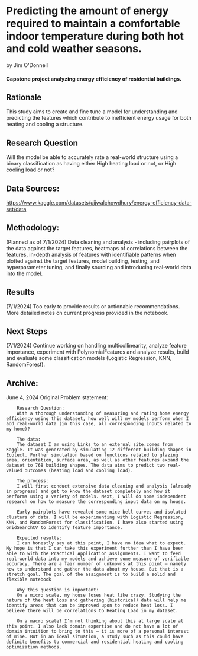 # Predicting the amount of energy required to maintain a comfortable indoor temperature during both hot and cold weather seasons. 

by Jim O'Donnell

#### Capstone project analyzing energy efficiency of residential buildings. 



## Rationale
This study aims to create and fine tune a model for understanding and predicting the features which contribute to inefficient energy usage for both heating and cooling a structure.

## Research Question
Will the model be able to accurately rate a real-world structure using a binary classification as having either High heating load or not, or High cooling load or not?

## Data Sources:
https://www.kaggle.com/datasets/ujjwalchowdhury/energy-efficiency-data-set/data

## Methodology: 
(Planned as of 7/1/2024) Data cleaning and analysis - including pairplots of the data against the target features, heatmaps of correlations between the features, in-depth analysis of features with identifiable patterns when plotted against the target features, model building, testing, and hyperparameter tuning, and finally sourcing and introducing real-world data into the model. 
## Results
(7/1/2024) Too early to provide results or actionable recommendations. More detailed notes on current progress provided in the notebook.
## Next Steps
(7/1/2024) Continue working on handling multicollinearity, analyze feature importance, experiment with PolynomialFeatures and analyze results, build and evaluate some classification models (Logistic Regression, KNN, RandomForest). 




## Archive:

June 4, 2024
Original Problem statement: 

        Research Question:
        With a thorough understanding of measuring and rating home energy efficiency using this dataset, how well will my models perform when I add real-world data (in this case, all corresponding inputs related to my home)?

        The data:
        The dataset I am using Links to an external site.comes from Kaggle. It was generated by simulating 12 different building shapes in Ecotect. Further simulation based on functions related to glazing area, orientation, surface area, as well as other features expand the dataset to 768 building shapes. The data aims to predict two real-valued outcomes (heating load and cooling load).

        The process:
        I will first conduct extensive data cleaning and analysis (already in progress) and get to know the dataset completely and how it performs using a variety of models. Next, I will do some independent research on how to measure the corresponding input data on my house.

        Early pairplots have revealed some nice bell curves and isolated clusters of data. I will be experimenting with Logistic Regression, KNN, and RandomForest for classification. I have also started using GridSearchCV to identify feature importance. 

        Expected results:
        I can honestly say at this point, I have no idea what to expect. My hope is that I can take this experiment further than I have been able to with the Practical Application assignments. I want to feed real-world data into my models and achieve some measure of verifiable accuracy. There are a fair number of unknowns at this point – namely how to understand and gather the data about my house. But that is a stretch goal. The goal of the assignment is to build a solid and flexible notebook

        Why this question is important:
        On a micro scale, my house loses heat like crazy. Studying the nature of the heat loss and gathering (historical) data will help me identify areas that can be improved upon to reduce heat loss. I believe there will be correlations to Heating Load in my dataset.

        On a macro scale? I’m not thinking about this at large scale at this point. I also lack domain expertise and do not have a lot of domain intuition to bring to this – it is more of a personal interest of mine. But in an ideal situation, a study such as this could have definite benefits to commercial and residential heating and cooling optimization methods.
